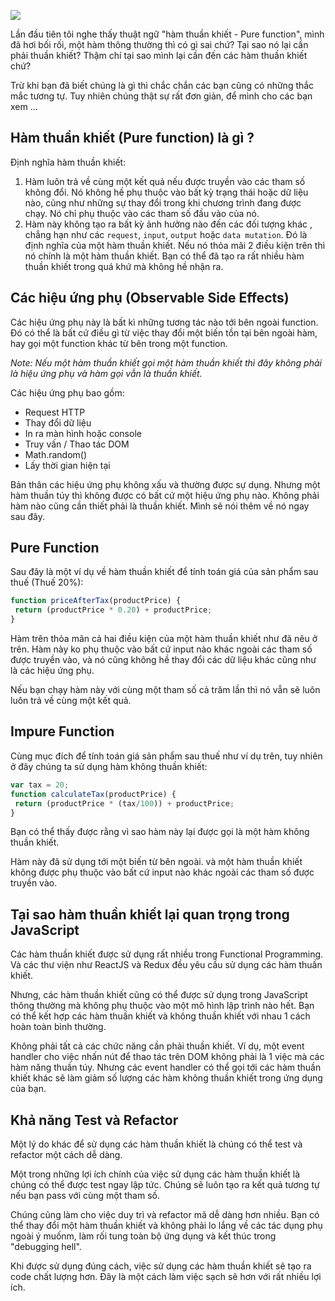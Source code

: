 ![](https://images.viblo.asia/b3dabc39-498c-4b49-b597-8626fac67231.png)

Lần đầu tiên tôi nghe thấy thuật ngữ  "hàm thuần khiết - Pure function", mình đã hơi bối rối, một hàm thông thường thì có gì sai chứ? Tại sao nó lại cần phải thuần khiết? Thậm chí tại sao mình lại cần đến các hàm thuần khiết chứ?

Trừ khi bạn đã biết chúng là gì thì chắc chắn các bạn cũng có những thắc mắc tương tự. Tuy nhiên chúng thật sự rất đơn giản, để mình cho các bạn xem …

## Hàm thuần khiết (Pure function) là gì ?

Định nghĩa hàm thuần khiết: 

1. Hàm luôn trả về cùng một kết quả nếu được truyền vào các tham số không đổi. Nó không hề phụ thuộc vào bất kỳ trạng thái hoặc dữ liệu nào, cũng như những sự thay đổi trong khi chương trình đang được chạy. Nó chỉ phụ thuộc vào các tham số đầu vào của nó.
2. Hàm này không tạo ra bất kỳ ảnh hưởng nào đến các đối tượng khác  , chẳng hạn như các `request`, `input`, `output` hoặc `data mutation`.
Đó là định nghĩa của một hàm thuần khiết. Nếu nó thỏa mãi 2 điều kiện trên thì nó chính là một hàm thuần khiết. Bạn có thể đã tạo ra rất nhiều hàm  thuần khiết trong quá khứ mà không hề nhận ra.

## Các hiệu ứng phụ (Observable Side Effects)

Các hiệu ứng phụ này là bất kì những tương tác nào tới bên ngoài function. Đó có thể là bất cứ điều gì từ việc thay đổi một biến tồn tại bên ngoài hàm, hay gọi một function khác từ bên trong một function.

*Note: Nếu một hàm thuần khiết gọi một hàm thuần khiết thì đây không phải là hiệu ứng phụ và hàm gọi vẫn là thuần khiết.*

Các hiệu ứng phụ bao gồm: 
* Request HTTP
* Thay đổi dữ liệu
* In ra màn hình hoặc console
* Truy vấn / Thao tác DOM
* Math.random()
* Lấy thời gian hiện tại

Bản thân các hiệu ứng phụ không xấu và thường được sự dụng. Nhưng một hàm thuần túy thì không được có bất cứ một hiệu ứng phụ nào. Không phải hàm nào cũng cần thiết phải là thuần khiết. Mình sẽ nói thêm về nó ngay sau đây.

## Pure Function

Sau đây là một ví dụ về hàm thuần khiết để tính toán giá của sản phẩm sau thuế (Thuế 20%): 

```javascript
function priceAfterTax(productPrice) {
 return (productPrice * 0.20) + productPrice;
}
```

Hàm trên thỏa mãn cả hai điều kiện của một hàm thuần khiết như đã nêu ở trên. Hàm này ko phụ thuộc vào bất cứ input nào khác ngoài các tham số được truyền vào, và nó cũng không  hề thay đổi các dữ liệu khác cũng như là các hiệu ứng phụ.

Nếu bạn chạy hàm này với cùng một tham số cả trăm lần thì nó vẫn sẽ luôn luôn trả về cùng một kết quả.

## Impure Function

Cùng mục đích để  tính toán giá sản phẩm sau thuế như ví dụ trên, tuy nhiên ở đây chúng ta sử dụng hàm không thuần khiết:
```javascript
var tax = 20;
function calculateTax(productPrice) {
 return (productPrice * (tax/100)) + productPrice; 
}
```

Bạn có thể thấy được rằng vì sao hàm này lại được gọi là một hàm không thuần khiết.

Hàm này đã sử dụng tới một biến từ bên ngoài. và một hàm thuần khiết không được phụ thuộc vào bất cứ input nào khác ngoài các tham số được truyền vào.

## Tại sao hàm thuần khiết lại quan trọng trong JavaScript

Các hàm thuần khiết được sử dụng rất nhiều trong Functional Programming. Và các thư viện như ReactJS và Redux đều yêu cầu sử dụng các hàm thuần khiết.

Nhưng, các hàm thuần khiết cũng có thể được sử dụng trong JavaScript thông thường mà không phụ thuộc vào một mô hình lập trình nào hết. Bạn có thể kết hợp các hàm thuần khiết và không thuần khiết với nhau 1 cách hoàn toàn bình thường.

Không phải tất cả các chức năng cần phải thuần khiết. Ví dụ, một event handler cho việc nhấn nút để thao tác trên DOM không phải là 1 việc mà các hàm năng thuần túy. Nhưng các event handler có thể gọi tới các hàm thuần khiết khác sẽ làm giảm số lượng các hàm không thuần khiết trong ứng dụng của bạn.

## Khả năng Test và Refactor

Một lý do khác để sử dụng các hàm thuần khiết là chúng có thể test và refactor một cách dễ dàng.

Một trong những lợi ích chính của việc sử dụng các hàm thuần khiết là chúng có thể được test ngay lập tức. Chúng sẽ luôn tạo ra kết quả tương tự nếu bạn pass với cùng một tham số.

Chúng cũng làm cho việc duy trì và refactor mã dễ dàng hơn nhiều. Bạn có thể thay đổi một hàm thuần khiết và không phải lo lắng về các tác dụng phụ ngoài ý muốnm, làm rối tung toàn bộ ứng dụng và kết thúc trong "debugging hell".

Khi được sử dụng đúng cách, việc sử dụng các hàm thuần khiết sẽ tạo ra code chất lượng hơn. Đây là một cách làm việc sạch sẽ hơn với rất nhiều lợi ích.